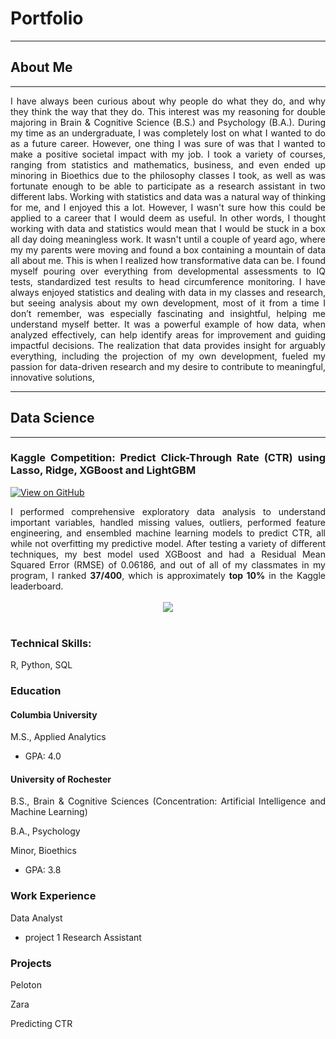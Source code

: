 # Portfolio
---
## About Me
---
<div style="text-align: justify"> I have always been curious about why people do what they do, and why they think the way that they do. This interest was my reasoning for double majoring in Brain & Cognitive Science (B.S.) and Psychology (B.A.). During my time as an undergraduate, I was completely lost on what I wanted to do as a future career. However, one thing I was sure of was that I wanted to make a positive societal impact with my job. I took a variety of courses, ranging from statistics and mathematics, business, and even ended up minoring in Bioethics due to the philosophy classes I took, as well as was fortunate enough to be able to participate as a research assistant in two different labs. Working with statistics and data was a natural way of thinking for me, and I enjoyed this a lot. However, I wasn't sure how this could be applied to a career that I would deem as useful. In other words, I thought working with data and statistics would mean that I would be stuck in a box all day doing meaningless work. It wasn't until a couple of yeard ago, where my my parents were moving and found a box containing a mountain of data all about me. This is when I realized how transformative data can be. I found myself pouring over everything from developmental assessments to IQ tests, standardized test results to head circumference monitoring. I have always enjoyed statistics and dealing with data in my classes and research, but seeing analysis about my own development, most of it from a time I don’t remember, was especially fascinating and insightful, helping me understand myself better. It was a powerful example of how data, when analyzed effectively, can help identify areas for improvement and guiding impactful decisions. The realization that data provides insight for arguably everything, including the projection of my own development, fueled my passion for data-driven research and my desire to contribute to meaningful, innovative solutions,

---
## Data Science
---
### Kaggle Competition: Predict Click-Through Rate (CTR) using Lasso, Ridge, XGBoost and LightGBM
[![View on GitHub](https://img.shields.io/badge/GitHub-View_on_GitHub-blue?logo=GitHub)](Projects/PAC%20Project%20Report.html)


<div style="text-align: justify">I performed comprehensive exploratory data analysis to understand important variables, handled missing values, outliers, performed feature engineering, and ensembled machine learning models to predict CTR, all while not overfitting my predictive model. After testing a variety of different techniques, my best model used XGBoost and had a Residual Mean Squared Error (RMSE) of 0.06186, and out of all of my classmates in my program, I ranked <b>37/400</b>, which is approximately <b>top 10%</b> in the Kaggle leaderboard.</div>
<br>
<center><img src="images/ames-house-price.jpg"/></center>
<br>

### Technical Skills: 
R, Python, SQL

### Education
#### Columbia University
M.S., Applied Analytics
- GPA: 4.0

#### University of Rochester
B.S., Brain & Cognitive Sciences (Concentration: Artificial Intelligence and Machine Learning)

B.A., Psychology

Minor, Bioethics
- GPA: 3.8

### Work Experience
Data Analyst
- project 1
Research Assistant

### Projects
Peloton

Zara

Predicting CTR

